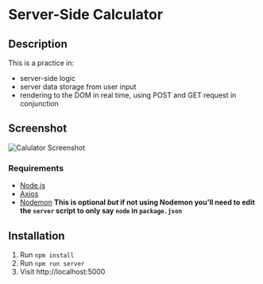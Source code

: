 # Server-Side Calculator

## Description

This is a practice in:
* server-side logic
* server data storage from user input
* rendering to the DOM in real time, using POST and GET request in conjunction


## Screenshot

![Calulator Screenshot](./images/Screenshot%202024-05-12%20at%209.27.13 PM.png)


### Requirements

- [Node.js](https://nodejs.org/en/)
- [Axios](https://axios-http.com/docs/intro)
- [Nodemon](https://www.npmjs.com/package/nodemon) **This is optional *but* if not using Nodemon you'll need to edit the `server` script to only say `node` in `package.json`**


## Installation

1. Run `npm install`
2. Run `npm run server`
3. Visit http://localhost:5000